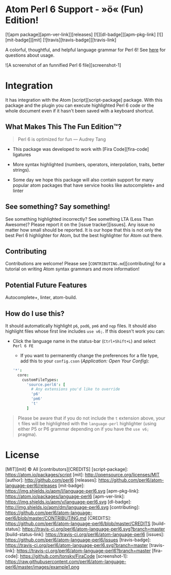 # Atom Perl 6 Support - »ö« (Fun) Edition!

[![apm package][apm-ver-link]][releases]
[![][dl-badge]][apm-pkg-link]
[![][mit-badge]][mit]
[![travis][travis-badge]][travis-link]

A colorful, thoughtful, and helpful language grammar for Perl 6! See [here](#how-do-i-use-this) for questions about usage.

![A screenshot of an funnified Perl 6 file][screenshot-1]

# Integration
It has integration with the Atom [script][script-package] package. With this package and the plugin you can execute
highlighted Perl 6 code or the whole document even if it hasn't been saved with
a keyboard shortcut.

## What Makes This The Fun Edition™?

> Perl 6 is optimized for fun ― Audrey Tang

* This package was developed to work with [Fira Code][fira-code] ligatures

* More syntax highlighted (numbers, operators, interpolation, traits, better strings).

* Some day we hope this package will also contain support for many popular
  atom packages that have service hooks like autocomplete+ and linter


## See something? Say something!
See something highlighted incorrectly? See something LTA (Less Than Awesome)?
Please report it on the [issue tracker][issues]. Any issue no matter how small
should be reported. It is our hope that this is not only the best Perl 6
highlighter for Atom, but the best highlighter for Atom out there.

## Contributing
Contributions are welcome! Please see [`CONTRIBUTING.md`][contributing] for a tutorial on writing Atom syntax grammars and more information!

## Potential Future Features
Autocomplete+, linter, atom-build.

## How do I use this?

It should automatically highlight `p6`, `pod6`, `pm6` and `nqp` files.
It should also highlight files whose first line includes `use v6;`.
If this doesn't work you can:

* Click the language name in the status-bar (`Ctrl+Shift+L`) and select `Perl 6 FE`
  * If you want to permanently change the preferences for a file type,
    add this to your `config.cson` (*Application: Open Your Config*):

  ```coffee
  '*':
    core:
      customFileTypes:
        'source.perl6': [
          # Any extensions you'd like to override
          'p6'
          'pm6'
          't'
        ]
  ```

> Please be aware that if you do not include the `t` extension
above, your `t` files will be highlighted with the `language-perl` highlighter
(using either P5 or P6 grammar depending on if you have the `use v6;` pragma).

# License

[MIT][mit] © All [contributors][CREDITS]
[script-package]: https://atom.io/packages/script
[mit]:          http://opensource.org/licenses/MIT
[author]:       http://github.com/perl6
[releases]:     https://github.com/perl6/atom-language-perl6/releases
[mit-badge]:    https://img.shields.io/apm/l/language-perl6.svg
[apm-pkg-link]: https://atom.io/packages/language-perl6
[apm-ver-link]: https://img.shields.io/apm/v/language-perl6.svg
[dl-badge]:     http://img.shields.io/apm/dm/language-perl6.svg
[contributing]: https://github.com/perl6/atom-language-perl6/blob/master/CONTRIBUTING.md
[CREDITS]: https://github.com/perl6/atom-language-perl6/blob/master/CREDITS
[build-status]: https://travis-ci.org/perl6/atom-language-perl6.svg?branch=master
[build-status-link]: https://travis-ci.org/perl6/atom-language-perl6
[issues]: https://github.com/perl6/atom-language-perl6/issues
[travis-badge]: https://travis-ci.org/perl6/atom-language-perl6.svg?branch=master
[travis-link]: https://travis-ci.org/perl6/atom-language-perl6?branch=master
[fira-code]: https://github.com/tonsky/FiraCode
[screenshot-1]: https://raw.githubusercontent.com/perl6/atom-language-perl6/master/images/example1.png
